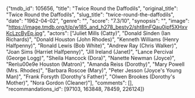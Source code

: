 {"tmdb_id": 105656, "title": "Twice Round the Daffodils", "original_title": "Twice Round the Daffodils", "slug_title": "twice-round-the-daffodils", "date": "1962-04-02", "genre": "", "score": "7.3/10", "synopsis": "", "image": "https://image.tmdb.org/t/p/w185_and_h278_bestv2/sht8mFQau0ipf5XHxvKcLzcByEp.jpg", "actors": ["Juliet Mills (Catty)", "Donald Sinden (Ian Richards)", "Donald Houston (John Rhodes)", "Kenneth Williams (Henry Halfpenny)", "Ronald Lewis (Bob White)", "Andrew Ray (Chris Walker)", "Joan Sims (Harriet Halfpenny)", "Jill Ireland (Janet)", "Lance Percival (George Logg)", "Sheila Hancock (Dora)", "Nanette Newman (Joyce)", "Ren\u00e9e Houston (Matron)", "Amanda Reiss (Dorothy)", "Mary Powell (Mrs. Rhodes)", "Barbara Roscoe (Mary)", "Peter Jesson (Joyce's Young Man)", "Frank Forsyth (Dorothy's Father)", "Olwen Brookes (Dorothy's Mother)", "Nora Gordon (Cleaner)"], "comments": [], "recommandations_id": [97103, 163848, 78459, 226124]}